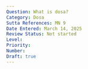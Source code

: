 ```yaml
---
Question: What is dosa?
Category: Dosa
Sutta References: MN 9
Date Entered: March 14, 2025
Review Status: Not started
Level: 
Priority: 
Number: 
Draft: true
---
```

